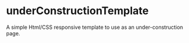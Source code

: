 # underConstructionTemplate
A simple Html/CSS responsive template to use as an under-construction page.
